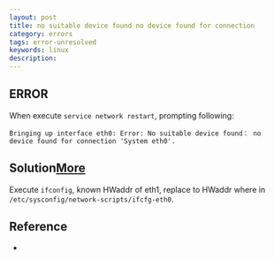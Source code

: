 ```yaml
---
layout: post
title: no suitable device found no device found for connection
category: errors
tags: error-unresolved
keywords: linux
description: 
---	
```



## ERROR

When execute `service network restart`, prompting following:

```
Bringing up interface eth0: Error: No suitable device found： no device found for connection 'System eth0'.
```

## Solution[More](http://www.uptimemadeeasy.com/vmware/fixing-eth0-mac-address-vmware-clone-restore/)

Execute `ifconfig`, known HWaddr of eth1, replace to HWaddr where in `/etc/sysconfig/network-scripts/ifcfg-eth0`.

## Reference

* 